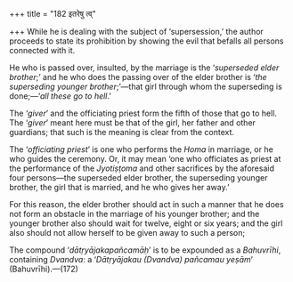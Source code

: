+++
title = "182 इतरेषु त्व्"

+++
While he is dealing with the subject of ‘supersession,’ the author
proceeds to state its prohibition by showing the evil that befalls all
persons connected with it.

He who is passed over, insulted, by the marriage is the ‘*superseded
elder brother*;’ and he who does the passing over of the elder brother
is ‘*the superseding younger brother*;’—that girl through whom the
superseding is done;—‘*all these go to hell*.’

The ‘*giver*’ and the officiating priest form the fifth of those that go
to hell. The ‘*giver*’ meant here must be that of the girl, her father
and other guardians; that such is the meaning is clear from the context.

The ‘*officiating priest*’ is one who performs the *Homa* in marriage,
or he who guides the ceremony. Or, it may mean ‘one who officiates as
priest at the performance of the *Jyotiṣṭoma* and other sacrifices by
the aforesaid four persons—the superseded elder brother, the superseding
younger brother, the girl that is married, and he who gives her away.’

For this reason, the elder brother should act in such a manner that he
does not form an obstacle in the marriage of his younger brother; and
the younger brother also should wait for twelve, eight or six years; and
the girl also should not allow herself to be given away to such a
person;

The compound ‘*dātṛyājakapañcamāḥ*’ is to be expounded as a *Bahuvrīhi*,
containing *Dvandva*: a ‘*Dātṛyājakau (Dvandva) pañcamau yeṣām*’
(Bahuvrīhi).—(172)


